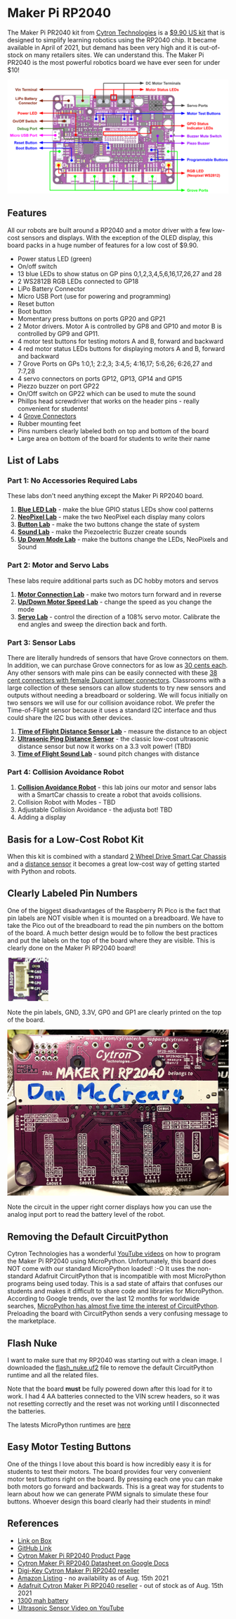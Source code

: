 # Maker Pi RP2040

The Maker Pi PR2040 kit from [Cytron Technologies](https://www.cytron.io/) is a [$9.90 US kit](https://www.cytron.io/p-maker-pi-rp2040-simplifying-robotics-with-raspberry-pi-rp2040) that is designed to simplify learning robotics using the RP2040 chip. It became available in April of 2021, but demand has been very high and it is out-of-stock on many retailers sites.  We can understand this.  The Maker Pi PR2040 is the most powerful robotics board we have ever seen for under $10!

![Maker Pi RP2040 Top View](../../img/maker-pi-rp2040-top-view.png)

## Features
All our robots are built around a RP2040 and a motor driver with a few low-cost sensors and displays.  With the exception of the OLED display, this board packs in a huge number of features for a low cost of $9.90.

* Power status LED (green)
* On/off switch
* 13 blue LEDs to show status on GP pins 0,1,2,3,4,5,6,16,17,26,27 and 28
* 2 WS2812B RGB LEDs connected to GP18
* LiPo Battery Connector
* Micro USB Port (use for powering and programming)
* Reset button
* Boot button
* Momentary press buttons on ports GP20 and GP21
* 2 Motor drivers. Motor A is controlled by GP8 and GP10 and motor B is controlled by GP9 and GP11.
* 4 motor test buttons for testing motors A and B, forward and backward
* 4 red motor status LEDs buttons for displaying motors A and B, forward and backward
* 7 Grove Ports on GPs 1:0,1; 2:2,3; 3:4,5; 4:16,17; 5:6,26; 6:26,27 and 7:7,28
* 4 servo connectors on ports GP12, GP13, GP14 and GP15
* Piezzo buzzer on port GP22
* On/Off switch on GP22 which can be used to mute the sound
* Phillps head screwdriver that works on the header pins - really convenient for students!
* 4 [Grove Connectors](https://wiki.seeedstudio.com/Grove_System/)
* Rubber mounting feet
* Pins numbers clearly labeled both on top and bottom of the board
* Large area on bottom of the board for students to write their name

## List of Labs

### Part 1: No Accessories Required Labs

These labs don't need anything except the Maker Pi RP2040 board.

1. [**Blue LED Lab**](02-blue-led-lab.md) - make the blue GPIO status LEDs show cool patterns
2. [**NeoPixel Lab**](03-neopixel-lab.md) - make the two NeoPixel each display many colors
3. [**Button Lab**](04-button-lab.md) - make the two buttons change the state of system
4. [**Sound Lab**](05-sound-lab.md) - make the Piezoelectric Buzzer create sounds
5. [**Up Down Mode Lab**](06-up-down-lab.md) - make the buttons change the LEDs, NeoPixels and Sound

### Part 2: Motor and Servo Labs

These labs require additional parts such as DC hobby motors and servos

1. [**Motor Connection Lab**](07-motor-connection-lab.md) - make two motors turn forward and in reverse
2. [**Up/Down Motor Speed Lab**](06-up-down-motor-lab.md) - change the speed as you change the mode
3. [**Servo Lab**](08-servo-lab.md) - control the direction of a 108% servo motor.  Calibrate the end angles and sweep the direction back and forth.

### Part 3: Sensor Labs

There are literally hundreds of sensors that have Grove connectors on them.  In addition, we can purchase Grove connectors for as low as [30 cents each](https://www.cytron.io/p-grove-4-pin-buckled-20cm-cable?search=Grove&description=1).  Any other sensors with male pins can be easily connected with these [38 cent connectors with female Dupont jumper connectors](https://www.cytron.io/p-grove-4-pin-buckled-to-female-cable?search=Grove&description=1).  Classrooms with a large collection of these sensors can allow students to try new sensors and outputs without needing a breadboard or soldering.  We will focus initially on two sensors we will use for our collision avoidance robot.  We prefer the Time-of-Flight sensor because it uses a standard I2C interface and thus could share the I2C bus with other devices.

1. [**Time of Flight Distance Sensor Lab**](10-time-of-flight-lab.md) - measure the distance to an object
2. [**Ultrasonic Ping Distance Sensor**](11-ping-lab.md) - the classic low-cost ultrasonic distance sensor but now it works on a 3.3 volt power!  (TBD)
3. [**Time of Flight Sound Lab**](12-time-of-flight-sound-lab.md) - sound pitch changes with distance

### Part 4: Collision Avoidance Robot

1. [**Collision Avoidance Robot**](20-collision-avoidance-robot.md) - this lab joins our motor and sensor labs with a SmartCar chassis to create a robot that avoids collisions.
2. Collision Robot with Modes - TBD
3. Adjustable Collision Avoidance - the adjusta bot! TBD
4. Adding a display 

## Basis for a Low-Cost Robot Kit

When this kit is combined with a standard [2 Wheel Drive Smart Car Chassis](https://www.cytron.io/p-2wd-smart-robot-car-chassis) and a [distance sensor](https://www.coderdojotc.org/micropython/sensors/07-VL53L0X_GY/) it becomes a great low-cost way of getting started with Python and robots.

## Clearly Labeled Pin Numbers

One of the biggest disadvantages of the Raspberry Pi Pico is the fact that pin labels are NOT visible when it is mounted on a breadboard.  We have to take the Pico out of the breadboard to read the pin numbers on the bottom of the board.  A much better design would be to follow the best practices and put the labels on the top of the board where they are visible.  This is clearly done on the Maker Pi RP2040 board!

![Maker Pi RP2040 Pin Labels](../../img/maker-pi-rp2040-labels.png)

Note the pin labels, GND, 3.3V, GP0 and GP1 are clearly printed on the top of the board.

![Maker Pi Bottom View](../../img/maker-pi-rp2040-bottom-view.jpeg)

Note the circuit in the upper right corner displays how you can use the analog input port to read the battery level of the robot.

## Removing the Default CircuitPython

Cytron Technologies has a wonderful [YouTube videos](https://www.youtube.com/watch?v=mn1nqgEkufA) on how to program the Maker Pi RP2040 using MicroPython.  Unfortunately, this board does NOT come with our standard MicroPython loaded! :-O  It uses the non-standard Adafruit CircuitPython that is incompatible with most MicroPython programs being used today.  This is a sad state of affairs that confuses our students and makes it difficult to share code and libraries for MicroPython.  According to Google trends, over the last 12 months for worldwide searches, [MicroPython has almost five time the interest of CircuitPython](https://trends.google.com/trends/explore?q=micropython,circuitpython).  Preloading the board with CircuitPython sends a very confusing message to the marketplace.

## Flash Nuke
I want to make sure that my RP2040 was starting out with a clean image.  I downloaded the [flash_nuke.uf2](https://www.raspberrypi.org/documentation/pico/getting-started/static/6f6f31460c258138bd33cc96ddd76b91/flash_nuke.uf2) file to remove the default CircuitPython runtime and all the related files.

Note that the board **must** be fully powered down after this load for it to work.  I had 4 AA batteries connected to the VIN screw headers, so it was not resetting correctly and the reset was not working until I disconnected the batteries.

The latests MicroPython runtimes are [here](https://micropython.org/download/rp2-pico/)

## Easy Motor Testing Buttons

One of the things I love about this board is how incredibly easy it is for students to test their motors.  The board provides four very convenient motor test buttons right on the board.  By pressing each one you can make both motors go forward and backwards.  This is a great way for students to learn about how we can generate PWM signals to simulate these four buttons.  Whoever design this board clearly had their students in mind!

## References
* [Link on Box](https://link.cytron.io/maker-pi-rp2040-start)
* [GitHub Link](https://github.com/CytronTechnologies/MAKER-PI-RP2040)
* [Cytron Maker Pi RP2040 Product Page](https://www.cytron.io/p-maker-pi-rp2040-simplifying-robotics-with-raspberry-pi-rp2040)
* [Cytron Maker Pi RP2040 Datasheet on Google Docs](https://docs.google.com/document/d/1DJASwxgbattM37V4AIlJVR4pxukq0up25LppA8-z_AY/edit)
* [Digi-Key Cytron Maker Pi RP2040 reseller](https://www.digikey.com/en/products/detail/cytron-technologies-sdn-bhd/MAKER-PI-RP2040/14557836)
* [Amazon Listing](https://www.amazon.com/dp/B096DFH22X) - no availability as of Aug. 15th 2021
* [Adafruit Cytron Maker Pi RP2040 reseller](https://www.adafruit.com/product/5129) - out of stock as of Aug. 15th 2021
* [1300 mah battery](https://www.cytron.io/p-lipo-rechargeable-battery-3.7v-1300mah)
* [Ultrasonic Sensor Video on YouTube](https://www.youtube.com/watch?v=mn1nqgEkufA)
